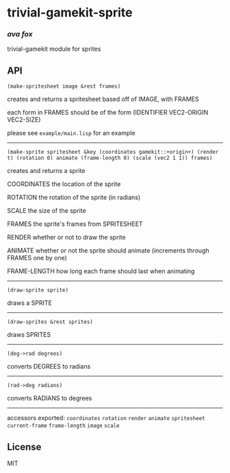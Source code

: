 # trivial-gamekit-sprite
### _ava fox_

trivial-gamekit module for sprites

## API

`(make-spritesheet image &rest frames)`

creates and returns a spritesheet based off of IMAGE, with FRAMES

each form in FRAMES should be of the form (IDENTIFIER VEC2-ORIGIN VEC2-SIZE)

please see `example/main.lisp` for an example

---

`(make-sprite spritesheet &key (coordinates gamekit::+origin+) (render t) (rotation 0) animate (frame-length 0) (scale (vec2 1 1)) frames)`

creates and returns a sprite

COORDINATES the location of the sprite

ROTATION the rotation of the sprite (in radians)

SCALE the size of the sprite

FRAMES the sprite's frames from SPRITESHEET 

RENDER whether or not to draw the sprite

ANIMATE whether or not the sprite should animate (increments through FRAMES one by one)

FRAME-LENGTH how long each frame should last when animating

---

`(draw-sprite sprite)`

draws a SPRITE

---

`(draw-sprites &rest sprites)`

draws SPRITES

---

`(deg->rad degrees)`

converts DEGREES to radians

---

`(rad->deg radians)`

converts RADIANS to degrees

---

accessors exported: 
`coordinates` `rotation` `render` `animate`
`spritesheet` `current-frame` `frame-length`
`image` `scale`

## License

MIT

